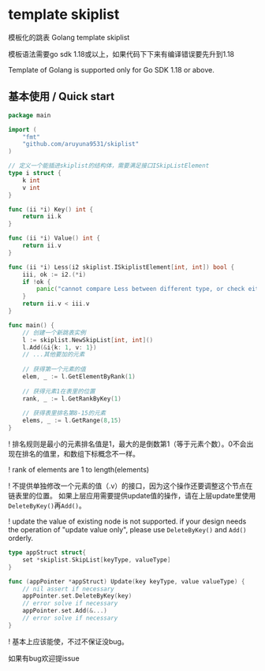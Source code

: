 # template skiplist
模板化的跳表 Golang template skiplist

模板语法需要go sdk 1.18或以上，如果代码下下来有编译错误要先升到1.18

Template of Golang is supported only for Go SDK 1.18 or above.

## 基本使用 / Quick start

```go
package main

import (
	"fmt"
	"github.com/aruyuna9531/skiplist"
)

// 定义一个能插进skiplist的结构体，需要满足接口ISkipListElement
type i struct {
	k int
	v int
}

func (ii *i) Key() int {
	return ii.k
}

func (ii *i) Value() int {
	return ii.v
}

func (ii *i) Less(i2 skiplist.ISkiplistElement[int, int]) bool {
	iii, ok := i2.(*i)
	if !ok {
		panic("cannot compare Less between different type, or check either self ptr or input ptr is nil")
	}
	return ii.v < iii.v
}

func main() {
	// 创建一个新跳表实例
	l := skiplist.NewSkipList[int, int]()
	l.Add(&i{k: 1, v: 1})
	// ...其他要加的元素
	
	// 获得第一个元素的值
	elem, _ := l.GetElementByRank(1)
	
	// 获得元素1在表里的位置
	rank, _ := l.GetRankByKey(1)
	
	// 获得表里排名第8-15的元素
	elems, _ := l.GetRange(8,15)
}

```

! 排名规则是最小的元素排名值是1，最大的是倒数第1（等于元素个数）。0不会出现在排名的值里，和数组下标概念不一样。

! rank of elements are 1 to length(elements)

! 不提供单独修改一个元素的值（.v）的接口，因为这个操作还要调整这个节点在链表里的位置。 如果上层应用需要提供update值的操作，请在上层update里使用```DeleteByKey()```再```Add()```。

! update the value of existing node is not supported. if your design needs the operation of "update value only", please use ```DeleteByKey()``` and ```Add()``` orderly.
```go
type appStruct struct{
	set *skiplist.SkipList[keyType, valueType]
}

func (appPointer *appStruct) Update(key keyType, value valueType) {
	// nil assert if necessary
	appPointer.set.DeleteByKey(key)
	// error solve if necessary
	appPointer.set.Add(&...)
	// error solve if necessary
}
```

! 基本上应该能使，不过不保证没bug。

如果有bug欢迎提issue